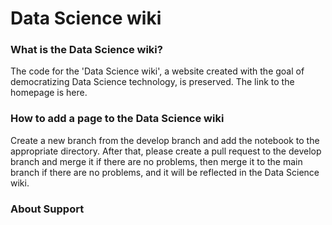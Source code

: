 # Data Science wiki


### What is the Data Science wiki?
The code for the 'Data Science wiki', a website created with the goal of democratizing Data Science technology, is preserved.
The link to the homepage is here.


### How to add a page to the Data Science wiki
Create a new branch from the develop branch and add the notebook to the appropriate directory. After that, please create a pull request to the develop branch and merge it if there are no problems, then merge it to the main branch if there are no problems, and it will be reflected in the Data Science wiki.



### About Support


